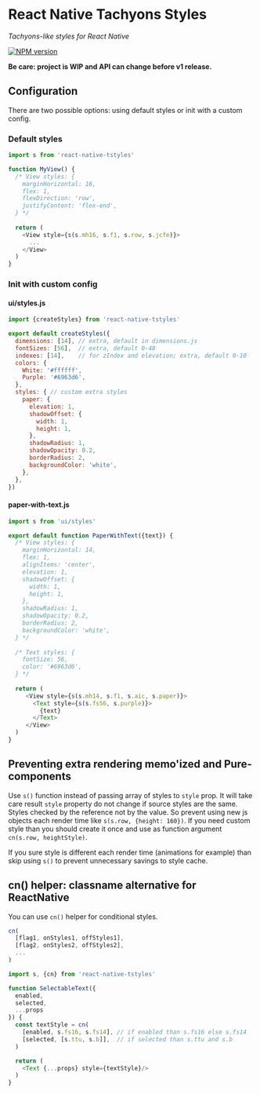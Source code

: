 # React Native Tachyons Styles

_Tachyons-like styles for React Native_

[![NPM version](https://img.shields.io/npm/v/react-native-tstyles.svg)](https://www.npmjs.com/package/react-native-tstyles)

**Be care: project is WIP and API can change before v1 release.**

## Configuration

There are two possible options: using default styles or init with a custom
config.

### Default styles

```js
import s from 'react-native-tstyles'

function MyView() {
  /* View styles: {
    marginHorizontal: 16,
    flex: 1,
    flexDirection: 'row',
    justifyContent: 'flex-end',
  } */
  
  return (
    <View style={s(s.mh16, s.f1, s.row, s.jcfe)}>
      ...
    </View>
  )  
}
```

### Init with custom config

#### ui/styles.js

```js
import {createStyles} from 'react-native-tstyles'

export default createStyles({
  dimensions: [14], // extra, default in dimensions.js
  fontSizes: [56],  // extra, default 0-48
  indexes: [14],    // for zIndex and elevation; extra, default 0-10
  colors: {
    White: '#ffffff',
    Purple: '#6963d6',
  },
  styles: { // custom extra styles
    paper: {
      elevation: 1,
      shadowOffset: {
        width: 1,
        height: 1,
      },
      shadowRadius: 1,
      shadowOpacity: 0.2,
      borderRadius: 2,
      backgroundColor: 'white', 
    },
  },
})
```

#### paper-with-text.js

```js
import s from 'ui/styles'

export default function PaperWithText({text}) {
  /* View styles: {
    marginHorizontal: 14,
    flex: 1,
    alignItems: 'center',
    elevation: 1,
    shadowOffset: {
      width: 1,
      height: 1,
    },
    shadowRadius: 1,
    shadowOpacity: 0.2,
    borderRadius: 2,
    backgroundColor: 'white',
  } */
  
  /* Text styles: {
    fontSize: 56,
    color: '#6963d6',
  } */
  
  return (
     <View style={s(s.mh14, s.f1, s.aic, s.paper)}>
       <Text style={s(s.fs56, s.purple)}>
         {text}
       </Text>
     </View>
  )
}
```

## Preventing extra rendering memo'ized and Pure- components

Use `s()` function instead of passing array of styles to `style` prop. It will
take care result `style` property do not change if source styles are the same.
Styles checked by the reference not by the value. So prevent using new js
objects each render time like `s(s.row, {height: 160})`. If you need custom
style than you should create it once and use as function argument
`cn(s.row, heightStyle)`.

If you sure style is different each render time (animations for example)
than skip using `s()` to prevent unnecessary savings to style cache.

## cn() helper: classname alternative for ReactNative

You can use `cn()` helper for conditional styles. 

```js
cn(
  [flag1, onStyles1, offStyles1],
  [flag2, onStyles2, offStyles2],
  ...
)
```

```js
import s, {cn} from 'react-native-tstyles'

function SelectableText({
  enabled,
  selected,
  ...props
}) {
  const textStyle = cn(
    [enabled, s.fs16, s.fs14], // if enabled than s.fs16 else s.fs14
    [selected, [s.ttu, s.b]],  // if selected than s.ttu and s.b
  )

  return (
    <Text {...props} style={textStyle}/>
  )
}
```

